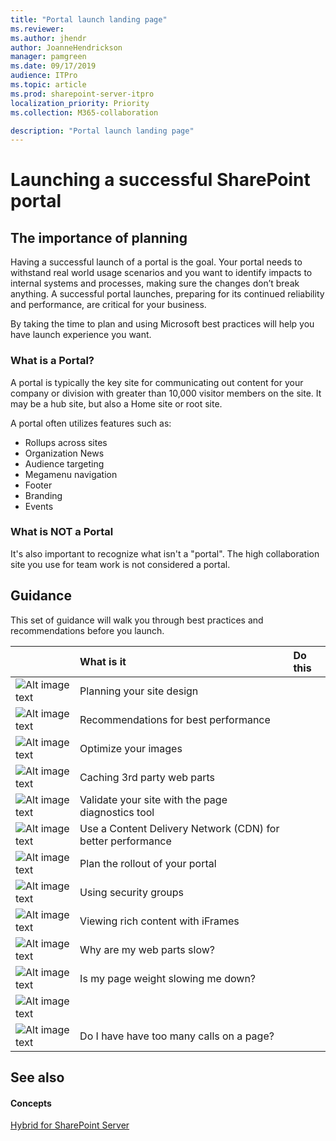 ```yaml
---
title: "Portal launch landing page"
ms.reviewer: 
ms.author: jhendr
author: JoanneHendrickson
manager: pamgreen
ms.date: 09/17/2019
audience: ITPro
ms.topic: article
ms.prod: sharepoint-server-itpro
localization_priority: Priority
ms.collection: M365-collaboration

description: "Portal launch landing page"
---
```


# Launching a successful SharePoint portal 

## The importance of planning

Having a successful launch of a portal is the goal. Your portal needs to withstand real world usage scenarios and you want to identify impacts to internal systems and processes, making sure the changes don’t break anything. A successful portal launches, preparing for its continued reliability and performance, are critical for your business.

By taking the time to plan and using Microsoft best practices will help you have launch experience you want.

### What is a Portal?

A portal is typically the key site for communicating out content for your company or division with greater than 10,000 visitor members on the site.  It may be a hub site, but also a Home site or root site.

A portal often utilizes features such as: 

- Rollups across sites 
- Organization News 
- Audience targeting 
- Megamenu navigation 
- Footer 
- Branding 
- Events 
 
### What is NOT a Portal 

It's also important to recognize what isn't a "portal".  The high collaboration site you use for team work is not considered a portal.
 
 
## Guidance 
This set of guidance will walk you through best practices and recommendations before you launch.
  
||**What is it**|**Do this**|
|:-----|:-----|:-----|
|![Alt image text](https://docs.microsoft.com/en-us/office/media/icons/PNGs/layout-navigation-blue-32.png "Look and feel")|Planning your site design||</br>
|![Alt image text](https://docs.microsoft.com/en-us/office/media/icons/PNGs/task-checklist-planning-blue-32.png "Limitations")|Recommendations for best performance||</br>
|![Alt image text](https://docs.microsoft.com/en-us/Office/media/icons/PNGs/picture-photo-blue-32.png "Optimize images")|Optimize your images||
|![Alt image text](https://docs.microsoft.com/en-us/Office/media/icons/PNGs/graph-4-blue-32.png "Caching 3rd party web parts")|Caching 3rd party web parts||
|![Alt image text](https://docs.microsoft.com/en-us/Office/media/icons/PNGs/toolbox-32.png "Modern diagnostics tool")|Validate your site with the page diagnostics tool||
|![Alt image text](https://docs.microsoft.com/en-us/Office/media/icons/PNGs/globe-hyperlink-blue-32.png "CDN")|Use a Content Delivery Network (CDN) for better performance||
|![Alt image text](https://docs.microsoft.com/en-us/Office/media/icons/PNGs/deploy-blue-32.png "Staged rollout")|Plan the rollout of your portal||
|![Alt image text](https://docs.microsoft.com/en-us/Office/media/icons/PNGs/security-blue-32.png "Security groups")|Using security groups||
|![Alt image text](https://docs.microsoft.com/en-us/Office/media/icons/PNGs/files-blue-32.png "iFrames")|Viewing rich content with iFrames||
|![Alt image text](https://docs.microsoft.com/en-us/Office/media/icons/PNGs/analytics-usage-report-blue-32.png "Slow web parts")|Why are my web parts slow?||
|![Alt image text](https://docs.microsoft.com/en-us/Office/media/icons/PNGs/bandwidth-blue-32.png "Page weight")|Is my page weight slowing me down?||
|![Alt image text](https://docs.microsoft.com/en-us/Office/media/icons/PNGs/frame-blue-32.png "Embedded and Iframe")|||
|![Alt image text](https://docs.microsoft.com/en-us/Office/media/icons/PNGs/task-list-planning-blue-32.png "Calls on a page")|Do I have have too many calls on a page?||


   
## See also

#### Concepts

[Hybrid for SharePoint Server](hybrid.md)

